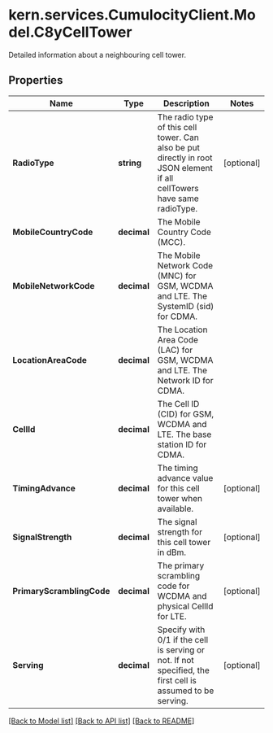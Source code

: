 # kern.services.CumulocityClient.Model.C8yCellTower
Detailed information about a neighbouring cell tower.

## Properties

Name | Type | Description | Notes
------------ | ------------- | ------------- | -------------
**RadioType** | **string** | The radio type of this cell tower. Can also be put directly in root JSON element if all cellTowers have same radioType. | [optional] 
**MobileCountryCode** | **decimal** | The Mobile Country Code (MCC). | 
**MobileNetworkCode** | **decimal** | The Mobile Network Code (MNC) for GSM, WCDMA and LTE. The SystemID (sid) for CDMA. | 
**LocationAreaCode** | **decimal** | The Location Area Code (LAC) for GSM, WCDMA and LTE. The Network ID for CDMA. | 
**CellId** | **decimal** | The Cell ID (CID) for GSM, WCDMA and LTE. The base station ID for CDMA. | 
**TimingAdvance** | **decimal** | The timing advance value for this cell tower when available. | [optional] 
**SignalStrength** | **decimal** | The signal strength for this cell tower in dBm. | [optional] 
**PrimaryScramblingCode** | **decimal** | The primary scrambling code for WCDMA and physical CellId for LTE. | [optional] 
**Serving** | **decimal** | Specify with 0/1 if the cell is serving or not. If not specified, the first cell is assumed to be serving. | [optional] 

[[Back to Model list]](../README.md#documentation-for-models) [[Back to API list]](../README.md#documentation-for-api-endpoints) [[Back to README]](../README.md)

